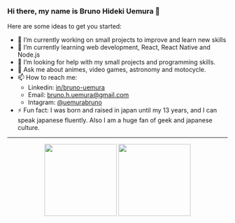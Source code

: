 ### Hi there, my name is Bruno Hideki Uemura 👋

Here are some ideas to get you started:

- 🔭 I’m currently working on small projects to improve and learn new skills
- 🌱 I’m currently learning web development, React, React Native and Node.js
- 🤔 I’m looking for help with my small projects and programming skills.
- 💬 Ask me about animes, video games, astronomy and motocycle.
- 📫 How to reach me: 
  - Linkedin: [in/bruno-uemura](www.linkedin.com/in/bruno-uemura)
  - Email: [bruno.h.uemura@gmail.com](mailto:bruno.h.uemura@gmail.com)
  - Intagram: [@uemurabruno](https://www.instagram.com/uemurabruno/)
- ⚡ Fun fact: I was born and raised in japan until my 13 years, and I can speak japanese fluently. Also I am a huge fan of geek and japanese culture.

---
<p align="center">
  <p align="center">
    <img height=165 align="center" src="https://github-readme-stats.vercel.app/api?username=BrunoUemura&show_icons=true&count_private=true&title_color=ffffff&icon_color=bb2acf&text_color=daf7dc&bg_color=151515"/>
    <img height=165 align="center" src="https://github-readme-stats.vercel.app/api/top-langs/?username=BrunoUemura&layout=compact&title_color=ffffff&icon_color=bb2acf&text_color=daf7dc&bg_color=151515"/> 
</p>
